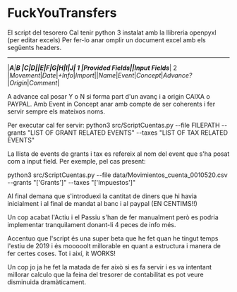 # FuckYouTransfers
El script del tesorero
Cal tenir python 3 instalat amb la llibreria openpyxl (per editar excels)
Per fer-lo anar omplir un document excel amb els següents headers.
   ___________________________________________________________________________________________
  |_____A____|__B __|___C___|____D___||__E___|___F___|____G____|____H_____|___I____|____J____|
1 |__________Provided Fields_________||___________________Input Fields_______________________|
2 |_Movement_|_Date_|_+Info_|_Import_||_Name_|_Event_|_Concept_|_Advance?_|_Origin_|_Comment_|

A advance cal posar Y o N si forma part d'un avanç i a origin CAIXA o PAYPAL.
Amb Event in Concept anar amb compte de ser coherents i fer servir sempre els mateixos noms.

Per executar cal fer servir:
python3 src/ScriptCuentas.py --file FILEPATH --grants "LIST OF GRANT RELATED EVENTS" --taxes "LIST OF TAX RELATED EVENTS"

La llista de events de grants i tax es refereix al nom del event que s'ha posat com a input field. Per exemple, pel cas present:

python3 src/ScriptCuentas.py --file data/Movimientos_cuenta_0010520.csv --grants "['Grants']" --taxes "['Impuestos']"

Al final demana que s'introduexi la cantitat de diners que hi havia inicialment i al final de mandat al banc 
i al paypal (EN CENTIMS!!)

Un cop acabat l'Actiu i el Passiu s'han de fer manualment però es podria implementar tranquilament donant-li 4 peces de info més.


Accentuo que l'script és una super beta que he fet quan he tingut temps l'estiu de 2019 i és mooooolt millorable en quant a estructura i
manera de fer certes coses. Tot i així, it WORKS!

Un cop jo ja he fet la matada de fer això si es fa servir i es va intentant millorar calculo que la feina del tresorer de contabilitat
es pot veure disminuida dramàticament.

